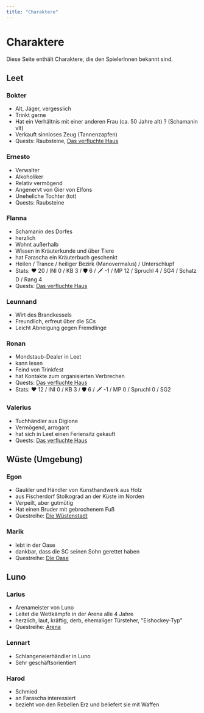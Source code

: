 ```yaml
---
title: "Charaktere"
---
```


# Charaktere
Diese Seite enthält Charaktere, die den SpielerInnen bekannt sind.

## Leet
### Bokter
- Alt, Jäger, vergesslich
- Trinkt gerne
- Hat ein Verhältnis mit einer anderen Frau (ca. 50 Jahre alt) ? (Schamanin vlt)
- Verkauft sinnloses Zeug (Tannenzapfen)
- Quests: Raubsteine, [Das verfluchte Haus](/verfluchte-haus)

### Ernesto
- Verwalter
- Alkoholiker
- Relativ vermögend
- Angenervt von Gier von Elfons
- Uneheliche Tochter (tot)
- Quests: Raubsteine

### Flanna
- Schamanin des Dorfes
- herzlich
- Wohnt außerhalb
- Wissen in Kräuterkunde und über Tiere
- hat Farascha ein Kräuterbuch geschenkt
- Heilen / Trance / heiliger Bezirk (Manovermalus) / Unterschlupf
- Stats: ♥ 20 / INI 0 / KB 3 / 🛡 6 / 🗡 -1 / MP 12 / Spruchl 4 / SG4 / Schatz D / Rang 4
- Quests: [Das verfluchte Haus](/verfluchte-haus)

### Leunnand
- Wirt des Brandkessels
- Freundlich, erfreut über die SCs
- Leicht Abneigung gegen Fremdlinge

### Ronan
- Mondstaub-Dealer in Leet
- kann lesen
- Feind von Trinkfest
- hat Kontakte zum organisierten Verbrechen
- Quests: [Das verfluchte Haus](/verfluchte-haus)
- Stats: ♥ 12 / INI 0 / KB 3 / 🛡 6 / 🗡 -1 / MP 0 / Spruchl 0 / SG2

### Valerius
- Tuchhändler aus Digione
- Vermögend, arrogant
- hat sich in Leet einen Feriensitz gekauft
- Quests: [Das verfluchte Haus](/verfluchte-haus)

## Wüste (Umgebung)
### Egon
- Gaukler und Händler von Kunsthandwerk aus Holz
- aus Fischerdorf Stolkograd an der Küste im Norden 
- Verpeilt, aber gutmütig
- Hat einen Bruder mit gebrochenem Fuß
- Questreihe: [Die Wüstenstadt](/wuestenstadt)

### Marik
- lebt in der Oase
- dankbar, dass die SC seinen Sohn gerettet haben
- Questreihe: [Die Oase](/oase)

## Luno
### Larius
- Arenameister von Luno
- Leitet die Wettkämpfe in der Arena alle 4 Jahre
- herzlich, laut, kräftig, derb, ehemaliger Türsteher, "Eishockey-Typ"
- Questreihe: [Arena](/arena)

### Lennart
- Schlangeneierhändler in Luno
- Sehr geschäftsorientiert

### Harod
- Schmied
- an Farascha interessiert
- bezieht von den Rebellen Erz und beliefert sie mit Waffen